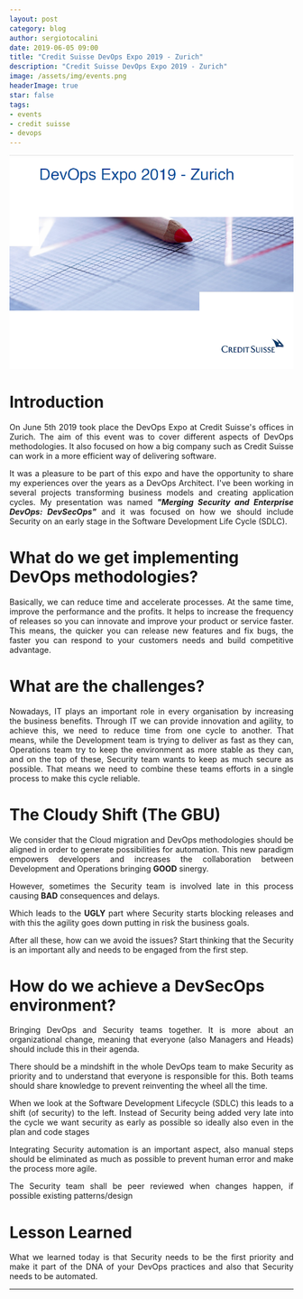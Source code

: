 ```yaml
---
layout: post
category: blog
author: sergiotocalini
date: 2019-06-05 09:00
title: "Credit Suisse DevOps Expo 2019 - Zurich"
description: "Credit Suisse DevOps Expo 2019 - Zurich"
image: /assets/img/events.png
headerImage: true
star: false
tags:
- events
- credit suisse
- devops
---
```


![Credit Suisse - DevOps Expo 2019 (Zurich, Switzerland)][banner]

# Introduction
<p style='text-align: justify;'>
	On June 5th 2019 took place the DevOps Expo at Credit Suisse's offices in
	Zurich. The aim of this event was to cover different aspects of DevOps 
	methodologies. It also focused on how a big company such as Credit Suisse
	can work in a more efficient way of delivering software.
</p>
<p style='text-align: justify;'>
	It was a pleasure to be part of this expo and have the opportunity to share
	my experiences over the years as a DevOps Architect. I've been working in several
	projects transforming business models and creating application cycles. My presentation
	was named <em><strong>"Merging Security and Enterprise DevOps: DevSecOps"</strong></em>
	and it was focused on how we should include Security on an early stage in the
	Software Development Life Cycle (SDLC).
</p>

# What do we get implementing DevOps methodologies?
<p style='text-align: justify;'>
	Basically, we can reduce time and accelerate processes. At the same time,
	improve the performance and the profits. It helps to increase the frequency
	of releases so you can innovate and improve your product or service faster. This
	means, the quicker you can release new features and fix bugs, the faster you can
	respond to your customers needs and build competitive advantage.
</p>

# What are the challenges?
<p style='text-align: justify;'>
	Nowadays, IT plays an important role in every organisation by increasing the
	business benefits. Through IT we can provide innovation and agility, to achieve
	this, we need to reduce time from one cycle to another. That means, while the
	Development team is trying to deliver as fast as they can, Operations team try
	to keep the environment as more stable as they can, and on the top of these,
	Security team wants to keep as much secure as possible. That means we need to
	combine these teams efforts in a single process to make this cycle reliable.
</p>

# The Cloudy Shift (The GBU)
<p style='text-align: justify;'>
	We consider that the Cloud migration and DevOps methodologies should be aligned in
	order to generate possibilities for automation. This new paradigm empowers
	developers and increases the collaboration between Development and Operations
	bringing <strong>GOOD</strong> sinergy.
</p>
<p style='text-align: justify;'>
	However, sometimes the Security team is involved late in this process causing
	<strong>BAD</strong> consequences and delays.
</p>
<p style='text-align: justify;'>
	Which leads to the <strong>UGLY</strong> part where Security starts blocking
	releases and with this the agility goes down putting in risk the business goals.
</p>
<p style='text-align: justify;'>
	After all these, how can we avoid the issues? Start thinking that the Security
	is an important ally and needs to be engaged from the first step.
</p>

# How do we achieve a DevSecOps environment?
<p style='text-align: justify;'>
	Bringing DevOps and Security teams together. It is more about an organizational
	change, meaning that everyone (also Managers and Heads) should include this in
	their agenda.
</p>
<p style='text-align: justify;'>
	There should be a mindshift in the whole DevOps team to make Security as
	priority and to understand that everyone is responsible for this. Both teams
	should share knowledge to prevent reinventing the wheel all the time.
</p>
<p style='text-align: justify;'>
	When we look at the Software Development Lifecycle (SDLC) this leads to a
	shift (of security) to the left. Instead of Security being added very late
	into the cycle we want security as early as possible so ideally also even
	in the plan and code stages
</p>
<p style='text-align: justify;'>
	Integrating Security automation is an important aspect, also manual steps
	should be eliminated as much as possible to prevent human error and make
	the process more agile.
</p>
<p style='text-align: justify;'>
	The Security team shall be peer reviewed when changes happen, if possible
	existing patterns/design
</p>

# Lesson Learned
<p style='text-align: justify;'>
	What we learned today is that Security needs to be the first priority and
	make it part of the DNA of your DevOps practices and also that Security needs
	to be automated.
</p>

---

[banner]: assets/events/CS-devops_expo_2019-Zurich.png
